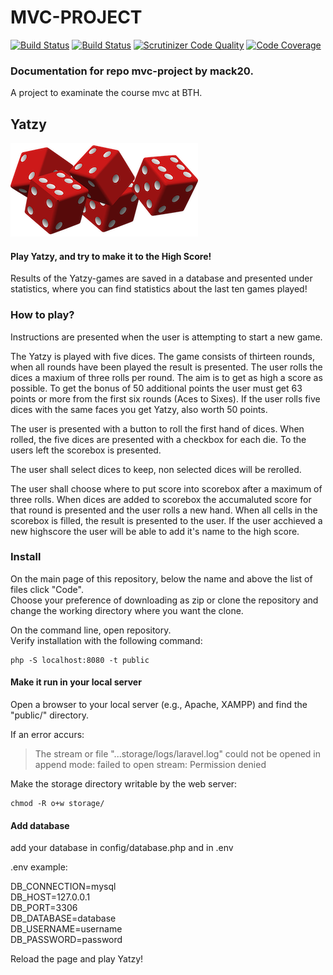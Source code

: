 # MVC-PROJECT

[![Build Status](https://www.travis-ci.com/wadholm/mvc-project.svg?branch=main)](https://www.travis-ci.com/wadholm/mvc-project)
[![Build Status](https://scrutinizer-ci.com/g/wadholm/mvc-project/badges/build.png?b=main)](https://scrutinizer-ci.com/g/wadholm/mvc-project/build-status/main)
[![Scrutinizer Code Quality](https://scrutinizer-ci.com/g/wadholm/mvc-project/badges/quality-score.png?b=main)](https://scrutinizer-ci.com/g/wadholm/mvc-project/?branch=main)
[![Code Coverage](https://scrutinizer-ci.com/g/wadholm/mvc-project/badges/coverage.png?b=main)](https://scrutinizer-ci.com/g/wadholm/mvc-project/?branch=main)

### Documentation for repo mvc-project by mack20.  
A project to examinate the course mvc at BTH. 

## Yatzy
![Dices](resources/img/dice.png)

#### Play Yatzy, and try to make it to the High Score!  

Results of the Yatzy-games are saved in a database and presented under statistics, 
where you can find statistics about the last ten games played!

### How to play?

Instructions are presented when the user is attempting to start a new game. 

The Yatzy is played with five dices. The game consists of thirteen rounds, when all rounds have been played the result is presented. 
The user rolls the dices a maxium of three rolls per round. The aim is to get as high a score as possible. 
To get the bonus of 50 additional points the user must get 63 points or more from the first six rounds (Aces to Sixes). If the user rolls five dices with the same faces you get Yatzy, also worth 50 points. 

The user is presented with a button to roll the first hand of dices. 
When rolled, the five dices are presented with a checkbox for each die. 
To the users left the scorebox is presented. 

The user shall select dices to keep, non selected dices will be rerolled.

The user shall choose where to put score into scorebox after a maximum of three rolls.
When dices are added to scorebox the accumaluted score for that round is presented and the user rolls a new hand. 
When all cells in the scorebox is filled, the result is presented to the user. 
If the user acchieved a new highscore the user will be able to add it's name to the high score.  

### Install

On the main page of this repository, below the name and above the list of files click "Code".  
Choose your preference of downloading as zip or clone the repository and change the working directory where you want the clone.  

On the command line, open repository.  
Verify installation with the following command:  
```
php -S localhost:8080 -t public
```

#### Make it run in your local server  

Open a browser to your local server (e.g., Apache, XAMPP) and find the "public/" directory.  

If an error accurs:  

> The stream or file "...storage/logs/laravel.log" could not be opened in append mode: failed to open stream: Permission denied  

Make the storage directory writable by the web server:  
```
chmod -R o+w storage/
```

#### Add database

add your database in config/database.php and in .env  

.env example:  

DB_CONNECTION=mysql  
DB_HOST=127.0.0.1  
DB_PORT=3306  
DB_DATABASE=database  
DB_USERNAME=username  
DB_PASSWORD=password  

Reload the page and play Yatzy!
